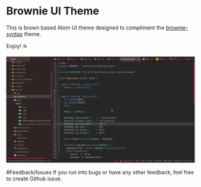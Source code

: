 # Brownie UI Theme

This is brown based Atom UI theme designed to compliment the [brownie-syntax](https://atom.io/themes/brownie-syntax) theme.

Enjoy! :coffee:


![Screenshot of Brownie UI theme](https://github.com/memoht/brownie-ui-atom/raw/master/atom-ui-sample.png)


#Feedback/Issues
If you run into bugs or have any other feedback, feel free to create Github issue.

